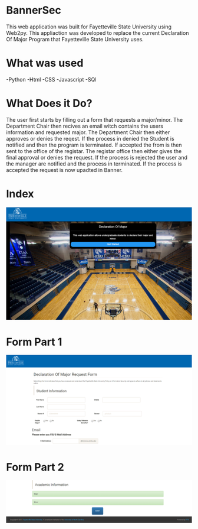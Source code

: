 # BannerSec
This web application was built for Fayetteville State University using Web2py. This appliaction was developed to replace the current Declaration Of Major Program that Fayetteville State University uses. 

# What was used

-Python 
-Html
-CSS
-Javascript
-SQl 

# What Does it Do?
The user first starts by filling out a form that requests a major/minor. The Department Chair then recives an email witch contains the users information and requested major. The Department Chair then either approves or denies the reqest. If the process in denied the Student is notified and then the program is terminated. 
If accepted the from is then sent to the office of the registar. 
The registar office then either gives the final approval or denies the request. 
If the process is rejected the user and the manager are notified and the process in terminated.
If the process is accepted the request is now upadted in Banner.    

# Index
![alt tag](https://github.com/TolentinoDev/Declaration-of-major/blob/master/index.png)
# Form Part 1
![alt tag](https://github.com/TolentinoDev/Declaration-of-major/blob/master/form1.png)
# Form Part 2
![alt tag](https://github.com/TolentinoDev/Declaration-of-major/blob/master/form2.png)


